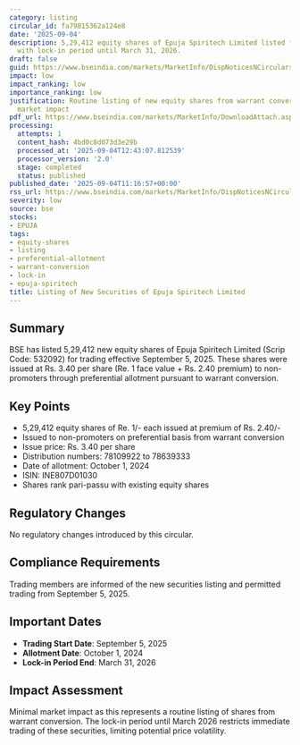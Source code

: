 ```yaml
---
category: listing
circular_id: fa79815362a124e8
date: '2025-09-04'
description: 5,29,412 equity shares of Epuja Spiritech Limited listed for trading
  with lock-in period until March 31, 2026.
draft: false
guid: https://www.bseindia.com/markets/MarketInfo/DispNoticesNCirculars.aspx?Noticeid={CA8DD5E4-172E-4B04-964A-55BF9DDB3756}&noticeno=20250904-20&dt=09/04/2025&icount=20&totcount=42&flag=0
impact: low
impact_ranking: low
importance_ranking: low
justification: Routine listing of new equity shares from warrant conversion with minimal
  market impact
pdf_url: https://www.bseindia.com/markets/MarketInfo/DownloadAttach.aspx?id=20250904-20&attachedId=
processing:
  attempts: 1
  content_hash: 4bd0c8d073d3e29b
  processed_at: '2025-09-04T12:43:07.812539'
  processor_version: '2.0'
  stage: completed
  status: published
published_date: '2025-09-04T11:16:57+00:00'
rss_url: https://www.bseindia.com/markets/MarketInfo/DispNoticesNCirculars.aspx?Noticeid={CA8DD5E4-172E-4B04-964A-55BF9DDB3756}&noticeno=20250904-20&dt=09/04/2025&icount=20&totcount=42&flag=0
severity: low
source: bse
stocks:
- EPUJA
tags:
- equity-shares
- listing
- preferential-allotment
- warrant-conversion
- lock-in
- epuja-spiritech
title: Listing of New Securities of Epuja Spiritech Limited
---
```


## Summary

BSE has listed 5,29,412 new equity shares of Epuja Spiritech Limited (Scrip Code: 532092) for trading effective September 5, 2025. These shares were issued at Rs. 3.40 per share (Re. 1 face value + Rs. 2.40 premium) to non-promoters through preferential allotment pursuant to warrant conversion.

## Key Points

- 5,29,412 equity shares of Re. 1/- each issued at premium of Rs. 2.40/-
- Issued to non-promoters on preferential basis from warrant conversion
- Issue price: Rs. 3.40 per share
- Distribution numbers: 78109922 to 78639333
- Date of allotment: October 1, 2024
- ISIN: INE807D01030
- Shares rank pari-passu with existing equity shares

## Regulatory Changes

No regulatory changes introduced by this circular.

## Compliance Requirements

Trading members are informed of the new securities listing and permitted trading from September 5, 2025.

## Important Dates

- **Trading Start Date**: September 5, 2025
- **Allotment Date**: October 1, 2024
- **Lock-in Period End**: March 31, 2026

## Impact Assessment

Minimal market impact as this represents a routine listing of shares from warrant conversion. The lock-in period until March 2026 restricts immediate trading of these securities, limiting potential price volatility.
